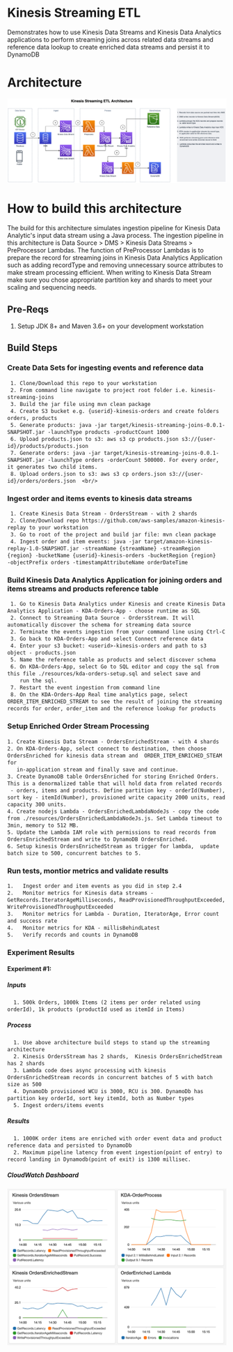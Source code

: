 # Kinesis Streaming ETL
Demonstrates how to use Kinesis Data Streams and Kinesis Data Analytics applications to  perform streaming joins across related data streams and reference data lookup to create enriched data streams and persist it to DynamoDB

# Architecture

![kinesis-streaming-arch](./resources/Kinesis-Streaming-ETL.png)


# How to build this architecture   

The build for this architecture simulates ingestion pipeline for Kinesis Data Analytic's input data stream using a Java process. The ingestion pipeline in this architecture is Data Source > DMS > Kinesis Data Streams > PreProcessor Lambdas.  The function of PreProcessor Lambdas is to prepare the record for streaming joins in Kinesis Data Analytics Application such as adding recordType and removing unnecessary source attributes to make stream processing efficient.  When writing to Kinesis Data Stream make sure you chose appropriate partition  key and shards to meet your scaling and sequencing needs.  

## Pre-Reqs

1. Setup JDK 8+ and Maven 3.6+ on your development workstation


## Build Steps

### Create Data Sets for ingesting events and reference data
     1. Clone/Download this repo to your workstation
     2. From command line navigate to project root folder i.e. kinesis-streaming-joins
     3. Build the jar file using mvn clean package
     4. Create S3 bucket e.g. {userid}-kinesis-orders and create folders orders, products
     5. Generate products: java -jar target/kinesis-streaming-joins-0.0.1-SNAPSHOT.jar -launchType products -productCount 1000
     6. Upload products.json to s3: aws s3 cp products.json s3://{user-id}/products/products.json
     7. Generate orders: java -jar target/kinesis-streaming-joins-0.0.1-SNAPSHOT.jar -launchType orders -orderCount 500000. For every order, it generates two child items.
     8. Upload orders.json to s3: aws s3 cp orders.json s3://{user-id}/orders/orders.json  <br/>

### Ingest order and items events to kinesis data streams
     1. Create Kinesis Data Stream - OrdersStream - with 2 shards 
     2. Clone/Download repo https://github.com/aws-samples/amazon-kinesis-replay to your workstation
     3. Go to root of the project and build jar file: mvn clean package
     4. Ingest order and item events: java -jar target/amazon-kinesis-replay-1.0-SNAPSHOT.jar -streamName {streamName} -streamRegion {region} -bucketName {userid}-kinesis-orders -bucketRegion {region} 		-objectPrefix orders -timestampAttributeName orderDateTime 
  
     
### Build Kinesis Data Analytics Application for joining orders and items streams and products reference table
     1. Go to Kinesis Data Analytics under Kinesis and create Kinesis Data Analytics Application - KDA-Orders-App - choose runtime as SQL
     2. Connect to Streaming Data Source - OrdersStream. It will automatically discover the schema for streaming data source
     2. Terminate the events ingestion from your command line using Ctrl-C
     3. Go back to KDA-Orders-App and select Connect reference data
     4. Enter your s3 bucket: <userid>-kinesis-orders and path to s3 object - products.json
     5. Name the reference table as products and select discover schema
     6. On KDA-Orders-App, select Go to SQL editor and copy the sql from this file ./resources/kda-orders-setup.sql and select save and  
        run the sql.
     7. Restart the event ingestion from command line
     8. On the KDA-Orders-App Real time analytics page, select ORDER_ITEM_ENRICHED_STREAM to see the result of joining the streaming records for order, order_item and the reference lookup for products 


### Setup Enriched Order Stream Processing
    1. Create Kinesis Data Stream - OrdersEnrichedStream - with 4 shards 
    2. On KDA-Orders-App, select connect to destination, then choose OrdersEnriched for kinesis data stream and  ORDER_ITEM_ENRICHED_STEAM for 
       in-application stream and finally save and continue.
    3. Create DynamoDB table OrdersEnriched for storing Enriched Orders. This is a denormalized table that will hold data from related records
     - orders, items and products. Define partition key - orderId(Number), sort key - itemId(Number), provisioned write capacity 2000 units, read capacity 300 units.
    4. Create nodejs Lambda - OrdersEnrichedLambdaNodeJs - copy the code from ./resources/OrdersEnrichedLambdaNodeJs.js. Set Lambda timeout to 3min, memory to 512 MB.
    5. Update the Lambda IAM role with permissions to read records from OrdersEnrichedStream and write to DynamoDB OrdersEnriched.
    6. Setup kinesis OrdersEnrichedStream as trigger for lambda,  update batch size to 500, concurrent batches to 5.
    

    
### Run tests, montior metrics and validate results
    1.   Ingest order and item events as you did in step 2.4 
    2.   Monitor metrics for Kinesis data streams - GetRecords.IteratorAgeMilliseconds, ReadProvisionedThroughputExceeded, WriteProvisionedThroughputExceeded
    3.   Monitor metrics for Lambda - Duration, IteratorAge, Error count and success rate
    4.   Monitor metrics for KDA - millisBehindLatest
    5.   Verify records and counts in DynamoDB
  
### Experiment Results

####  Experiment #1:  

#####  Inputs 

	  1. 500k Orders, 1000k Items (2 items per order related using orderId), 1k products (productId used as itemId in Items)
	  
#####  Process

	  1. Use above architecture build steps to stand up the streaming architecture 
	  2. Kinesis OrdersStream has 2 shards,  Kinesis OrdersEnrichedStream has 2 shards
	  3. Lambda code does async processing with kinesis OrdersEnrichedStream records in concurrent batches of 5 with batch size as 500
	  4. DynamoDb provisioned WCU is 3000, RCU is 300. DynamoDb has partition key orderId, sort key itemId, both as Number types
	  5. Ingest orders/items events
	  
#####  Results    

	  1. 1000K order items are enriched with order event data and product reference data and persisted to DynamoDb
	  2. Maximum pipeline latency from event ingestion(point of entry) to record landing in Dynamodb(point of exit) is 1300 millisec.
	  
#####  CloudWatch Dashboard

![experiment-1-metrics](./resources/OrdersStreamingEnrichmentPipeline-CW-Metrics.png)
	  

    



 







